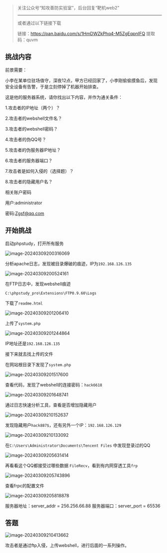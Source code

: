 > 关注公众号“知攻善防实验室”，后台回复“靶机web2”
>
> ---
>
> 或者通过以下链接下载
>
> 链接：https://pan.baidu.com/s/1HmDWZkPhq4-M5ZgEqpnIFQ 
> 提取码：quvm 

## 挑战内容

前景需要：

小李在某单位驻场值守，深夜12点，甲方已经回家了，小李刚偷偷摸鱼后，发现安全设备有告警，于是立刻停掉了机器开始排查。

这是他的服务器系统，请你找出以下内容，并作为通关条件：

1.攻击者的IP地址（两个）？

2.攻击者的webshell文件名？

3.攻击者的webshell密码？

4.攻击者的伪QQ号？

5.攻击者的伪服务器IP地址？

6.攻击者的服务器端口？

7.攻击者是如何入侵的（选择题）？

8.攻击者的隐藏用户名？



相关账户密码

用户:administrator

密码:Zgsf@qq.com

## 开始挑战

启动phpstudy，打开所有服务

![image-20240309200316069](imgs/image-20240309200316069.png)

分析apache日志，发现被目录爆破的痕迹，IP为`192.168.126.135`

![image-20240309200524161](imgs/image-20240309200524161.png)

在FTP日志中，发现webshell痕迹

`C:\phpstudy_pro\Extensions\FTP0.9.60\Logs`

下载了`readme.html`

![image-20240309201206410](imgs/image-20240309201206410.png)

上传了`system.php`

![image-20240309201244864](imgs/image-20240309201244864.png)

IP地址还是`192.168.126.135`

接下来就去找上传的文件

在网站根目录下发现了`system.php`

![image-20240309201517600](imgs/image-20240309201517600.png)

查看代码，发现了webshell的连接密码：`hack6618`

![image-20240309201648741](imgs/image-20240309201648741.png)

通过日志快速分析工具，查看是否增加隐藏用户

![image-20240309210152637](imgs/image-20240309210152637.png)

发现隐藏用户`hack887$`，还有另外一个IP：`192.168.126.129`

![image-20240309210133092](imgs/image-20240309210133092.png)

在`C:\Users\Administrator\Documents\Tencent Files` 中发现登录过的QQ

![image-20240309205631414](imgs/image-20240309205631414.png)

再看看这个QQ都接受过哪些数据  `FileRecv`，看到有内网穿透工具`frp`

![image-20240309205743896](imgs/image-20240309205743896.png)

查看frpc的配置文件

![image-20240309205818878](imgs/image-20240309205818878.png)

服务器地址：server_addr = 256.256.66.88
服务器端口：server_port = 65536

## 答题

![image-20240309210413662](imgs/image-20240309210413662.png)

攻击者是通过ftp入侵，上传webshell，进行后面的一系列操作。



